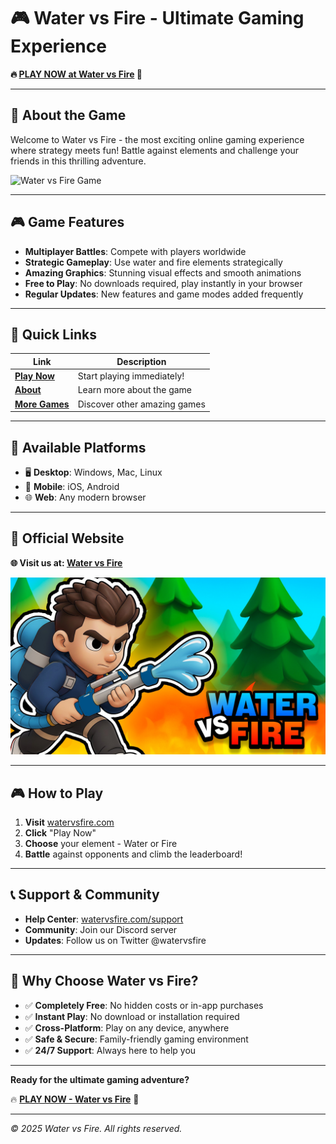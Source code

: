 # 🎮 Water vs Fire - Ultimate Gaming Experience

**🔥 [PLAY NOW at Water vs Fire](https://watervsfire.com) 🌊**

---

## 🎯 About the Game

Welcome to Water vs Fire - the most exciting online gaming experience where strategy meets fun! Battle against elements and challenge your friends in this thrilling adventure.

![Water vs Fire Game](wvf.jpg)

---

## 🎮 Game Features

- **Multiplayer Battles**: Compete with players worldwide
- **Strategic Gameplay**: Use water and fire elements strategically
- **Amazing Graphics**: Stunning visual effects and smooth animations
- **Free to Play**: No downloads required, play instantly in your browser
- **Regular Updates**: New features and game modes added frequently

---

## 🚀 Quick Links

| Link | Description |
|------|-------------|
| **[Play Now](https://watervsfire.com)** | Start playing immediately! |
| **[About](https://watervsfire.com/about)** | Learn more about the game |
| **[More Games](https://watervsfire.com/games)** | Discover other amazing games |

---

## 📱 Available Platforms

- 🖥️ **Desktop**: Windows, Mac, Linux
- 📱 **Mobile**: iOS, Android
- 🌐 **Web**: Any modern browser

---

## 🔗 Official Website

**🌐 Visit us at: [Water vs Fire](https://watervsfire.com)**

![Game Screenshot](wvf.png)

---

## 🎮 How to Play

1. **Visit** [watervsfire.com](https://watervsfire.com)
2. **Click** "Play Now" 
3. **Choose** your element - Water or Fire
4. **Battle** against opponents and climb the leaderboard!

---

## 📞 Support & Community

- **Help Center**: [watervsfire.com/support](https://watervsfire.com/support)
- **Community**: Join our Discord server
- **Updates**: Follow us on Twitter @watervsfire

---

## 🎯 Why Choose Water vs Fire?

- ✅ **Completely Free**: No hidden costs or in-app purchases
- ✅ **Instant Play**: No download or installation required
- ✅ **Cross-Platform**: Play on any device, anywhere
- ✅ **Safe & Secure**: Family-friendly gaming environment
- ✅ **24/7 Support**: Always here to help you

---

**Ready for the ultimate gaming adventure?**

🔥 **[PLAY NOW - Water vs Fire](https://watervsfire.com)** 🌊

---

*© 2025 Water vs Fire. All rights reserved.*